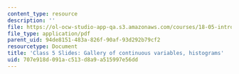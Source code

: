 ```yaml
---
content_type: resource
description: ''
file: https://ol-ocw-studio-app-qa.s3.amazonaws.com/courses/18-05-introduction-to-probability-and-statistics-spring-2014/707e918d091ac513d8a9a515997e56dd_MIT18_05S14_cl5contslides.pdf
file_type: application/pdf
parent_uid: 94de8151-483a-826f-90af-93d292b79cf2
resourcetype: Document
title: 'Class 5 Slides: Gallery of continuous variables, histograms'
uid: 707e918d-091a-c513-d8a9-a515997e56dd
---
```

